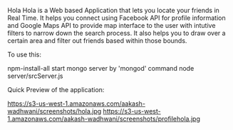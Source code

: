Hola
Hola is a Web based Application that lets you locate your friends in Real Time. It helps you connect using Facebook API for profile information and Google Maps API to provide map interface to the user with intutive filters to narrow down the search process. It also helps you to draw over a certain area and filter out friends based within those bounds.

To use this:

npm-install-all
start mongo server by 'mongod' command
node server/srcServer.js

Quick Preview of the application:

https://s3-us-west-1.amazonaws.com/aakash-wadhwani/screenshots/hola.jpg
https://s3-us-west-1.amazonaws.com/aakash-wadhwani/screenshots/profilehola.jpg
